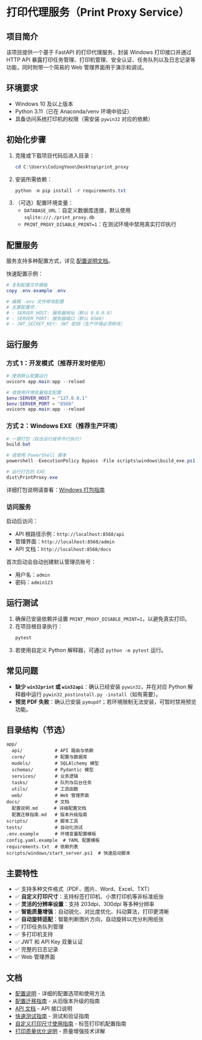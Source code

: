 # 打印代理服务（Print Proxy Service）

## 项目简介

该项目提供一个基于 FastAPI 的打印代理服务，封装 Windows 打印接口并通过 HTTP API 暴露打印任务管理、打印机管理、安全认证、任务队列以及日志记录等功能，同时附带一个简易的 Web 管理界面用于演示和调试。

## 环境要求

- Windows 10 及以上版本
- Python 3.11（已在 Anaconda/venv 环境中验证）
- 具备访问系统打印机的权限（需安装 `pywin32` 对应的依赖）

## 初始化步骤

1. 克隆或下载项目代码后进入目录：
   ```powershell
   cd C:\Users\CodingYooo\Desktop\print_proxy
   ```
2. 安装所需依赖：
   ```powershell
   python -m pip install -r requirements.txt
   ```
3. （可选）配置环境变量：
   - `DATABASE_URL`：自定义数据库连接，默认使用 `sqlite:///./print_proxy.db`
   - `PRINT_PROXY_DISABLE_PRINT=1`：在测试环境中禁用真实打印执行

## 配置服务

服务支持多种配置方式，详见 [配置说明文档](docs/配置说明.md)。

快速配置示例：

```powershell
# 复制配置文件模板
copy .env.example .env

# 编辑 .env 文件修改配置
# 主要配置项：
# - SERVER_HOST: 服务器地址（默认 0.0.0.0）
# - SERVER_PORT: 服务器端口（默认 8568）
# - JWT_SECRET_KEY: JWT 密钥（生产环境必须修改）
```

## 运行服务

### 方式 1：开发模式（推荐开发时使用）

```powershell
# 使用默认配置运行
uvicorn app.main:app --reload

# 或使用环境变量指定配置
$env:SERVER_HOST = "127.0.0.1"
$env:SERVER_PORT = "8568"
uvicorn app.main:app --reload
```

### 方式 2：Windows EXE（推荐生产环境）

```powershell
# 一键打包（双击运行或命令行执行）
build.bat

# 或使用 PowerShell 脚本
powershell -ExecutionPolicy Bypass -File scripts\windows\build_exe.ps1

# 运行打包的 EXE
dist\PrintProxy.exe
```

详细打包说明请查看：[Windows 打包指南](scripts/windows/README.md)

### 访问服务

启动后访问：
- API 根路径示例：`http://localhost:8568/api`
- 管理界面：`http://localhost:8568/admin`
- API 文档：`http://localhost:8568/docs`

首次启动会自动创建默认管理员账号：
- 用户名：`admin`
- 密码：`admin123`

## 运行测试

1. 确保已安装依赖并设置 `PRINT_PROXY_DISABLE_PRINT=1`，以避免真实打印。
2. 在项目根目录执行：
   ```powershell
   pytest
   ```
3. 若使用自定义 Python 解释器，可通过 `python -m pytest` 运行。

## 常见问题

- **缺少 `win32print` 或 `win32api`**：确认已经安装 `pywin32`，并在对应 Python 解释器中运行 `pywin32_postinstall.py -install`（如有需要）。
- **预览 PDF 失败**：确认已安装 `pymupdf`；若环境限制无法安装，可暂时禁用预览功能。

## 目录结构（节选）

```
app/
  api/            # API 路由与依赖
  core/           # 配置与数据库
  models/         # SQLAlchemy 模型
  schemas/        # Pydantic 模型
  services/       # 业务逻辑
  tasks/          # 队列与后台任务
  utils/          # 工具函数
  web/            # Web 管理界面
docs/             # 文档
  配置说明.md      # 详细配置文档
  配置迁移指南.md   # 版本升级指南
scripts/          # 脚本工具
tests/            # 自动化测试
.env.example      # 环境变量配置模板
config.yaml.example  # YAML 配置模板
requirements.txt  # 依赖列表
scripts/windows/start_server.ps1  # 快速启动脚本
```

## 主要特性

- ✅ 支持多种文件格式（PDF、图片、Word、Excel、TXT）
- ✅ **自定义打印尺寸**：支持标签打印机、小票打印机等非标准纸张
- ✅ **灵活的分辨率设置**：支持 203dpi、300dpi 等多种分辨率
- ✅ **智能质量增强**：自动锐化、对比度优化、抖动算法，打印更清晰
- ✅ **自动旋转适配**：智能判断图片方向，自动旋转以充分利用纸张
- ✅ 打印任务队列管理
- ✅ 多打印机支持
- ✅ JWT 和 API Key 双重认证
- ✅ 完整的日志记录
- ✅ Web 管理界面

## 文档

- [配置说明](docs/配置说明.md) - 详细的配置选项和使用方法
- [配置迁移指南](docs/配置迁移指南.md) - 从旧版本升级的指南
- [API 文档](docs/API文档.md) - API 接口说明
- [快速测试指南](docs/快速测试指南.md) - 测试和验证指南
- [自定义打印尺寸使用指南](docs/自定义打印尺寸使用指南.md) - 标签打印机配置指南
- [打印质量优化说明](docs/打印质量优化说明.md) - 质量增强技术详解
